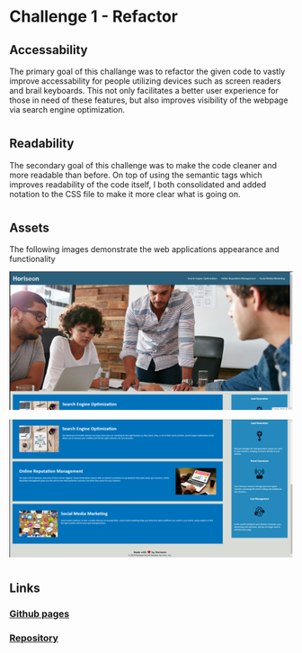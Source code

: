 # **Challenge 1** - Refactor

## Accessability

The primary goal of this challange was to refactor the given code to vastly improve accessability for people utilizing devices such as screen readers and brail keyboards. This not only facilitates a better user experience for those in need of these features, but also improves visibility of the webpage via search engine optimization.

#

## Readability

The secondary goal of this challenge was to make the code cleaner and more readable than before. On top of using the semantic tags which improves readability of the code itself, I both consolidated and added notation to the CSS file to make it more clear what is going on.

#

## Assets

The following images demonstrate the web applications appearance and functionality

![Screenshot](https://github.com/sudo-apt-install/challenge1/blob/main/assets/images/Screenshot1.png?raw=true)

![Screenshot](https://github.com/sudo-apt-install/challenge1/blob/main/assets/images/Screenshot2.png?raw=true)

#

## Links

### [Github pages](https://sudo-apt-install.github.io/challenge1/)

### [Repository](https://github.com/sudo-apt-install/challenge1)
